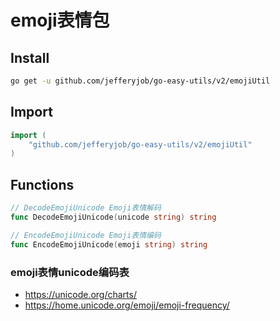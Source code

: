 # emoji表情包

## Install

```bash
go get -u github.com/jefferyjob/go-easy-utils/v2/emojiUtil
```

## Import

```go
import (
	"github.com/jefferyjob/go-easy-utils/v2/emojiUtil"
)
```

## Functions

```go
// DecodeEmojiUnicode Emoji表情解码
func DecodeEmojiUnicode(unicode string) string

// EncodeEmojiUnicode Emoji表情编码
func EncodeEmojiUnicode(emoji string) string
```

### emoji表情unicode编码表

- https://unicode.org/charts/
- https://home.unicode.org/emoji/emoji-frequency/